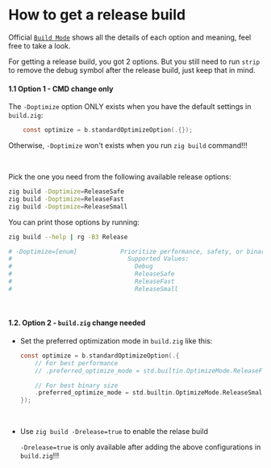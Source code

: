 # How to get a release build

Official [`Build Mode`](https://ziglang.org/documentation/master/#Build-Mode)
shows all the details of each option and meaning, feel free to take a look.

For getting a release build, you got 2 options. But you still need to run
`strip` to remove the debug symbol after the release build, just keep that
in mind.

#### 1.1 Option 1 - CMD change only

The `-Doptimize` option ONLY exists when you have the default settings in
`build.zig`:

```c
    const optimize = b.standardOptimizeOption(.{});
```

Otherwise, `-Doptimize` won't exists when you run `zig build` command!!!

</br>

Pick the one you need from the following available release options:

```bash
zig build -Doptimize=ReleaseSafe
zig build -Doptimize=ReleaseFast
zig build -Doptimize=ReleaseSmall
```

You can print those options by running:

```bash
zig build --help | rg -B3 Release

# -Doptimize=[enum]            Prioritize performance, safety, or binary size (-O flag)
#                                Supported Values:
#                                  Debug
#                                  ReleaseSafe
#                                  ReleaseFast
#                                  ReleaseSmall
```

</br>

#### 1.2. Option 2 - `build.zig` change needed

- Set the preferred optimization mode in `build.zig` like this:


    ```c
    const optimize = b.standardOptimizeOption(.{
        // For best performance
        // .preferred_optimize_mode = std.builtin.OptimizeMode.ReleaseFast

        // For best binary size
        .preferred_optimize_mode = std.builtin.OptimizeMode.ReleaseSmall
    });
    ```

    </br>

- Use `zig build -Drelease=true` to enable the relase build

    `-Drelease=true` is only available after adding the above configurations
    in `build.zig`!!!

    </br>

